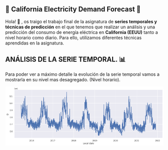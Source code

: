 :low_brightness: California Electricity Demand Forecast :high_brightness:
---

Hola! :wave: , os traigo el trabajo final de la asignatura  de **series temporales y técnicas de predicción** en el que tenemos que realizar un análisis y una predicción del consumo de energía eléctrica en **California (EEUU)** tanto a nivel horario como diario. Para ello, utilizamos diferentes técnicas aprendidas en la asignatura.

## ANÁLISIS DE LA SERIE TEMPORAL. :bar_chart:

Para poder ver a máximo detalle la evolución de la serie temporal vamos a mostrarla en su nivel mas desagregado. (Nivel horario).

![Evol_diaria](https://github.com/sergerc/California_Electricity_Demand_Forecast/blob/main/Imagenes/Evol_diaria.png)

